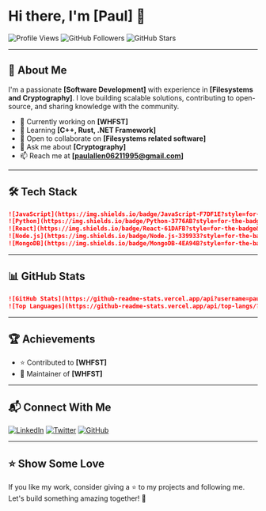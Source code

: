 # Hi there, I'm **[Paul]** 👋

![Profile Views](https://komarev.com/ghpvc/?username=paulallen06211995&color=blue)
![GitHub Followers](https://img.shields.io/github/followers/paulallen06211995?style=social)
![GitHub Stars](https://img.shields.io/github/stars/paulallen06211995?style=social)

---

## 🚀 About Me

I'm a passionate **[Software Development]** with experience in **[Filesystems and Cryptography]**. I love building scalable solutions, contributing to open-source, and sharing knowledge with the community.

- 🔭 Currently working on **[WHFST]**
- 🌱 Learning **[C++, Rust, .NET Framework]**
- 👯 Open to collaborate on **[Filesystems related software]**
- 💬 Ask me about **[Cryptography]**
- 📫 Reach me at **[paulallen06211995@gmail.com]**

---

## 🛠 Tech Stack

```md
![JavaScript](https://img.shields.io/badge/JavaScript-F7DF1E?style=for-the-badge&logo=javascript&logoColor=black)
![Python](https://img.shields.io/badge/Python-3776AB?style=for-the-badge&logo=python&logoColor=white)
![React](https://img.shields.io/badge/React-61DAFB?style=for-the-badge&logo=react&logoColor=black)
![Node.js](https://img.shields.io/badge/Node.js-339933?style=for-the-badge&logo=node.js&logoColor=white)
![MongoDB](https://img.shields.io/badge/MongoDB-4EA94B?style=for-the-badge&logo=mongodb&logoColor=white)
```

---

## 📊 GitHub Stats

```md
![GitHub Stats](https://github-readme-stats.vercel.app/api?username=paulallen06211995&show_icons=true&theme=radical)
![Top Languages](https://github-readme-stats.vercel.app/api/top-langs/?username=paulallen06211995&layout=compact&theme=radical)
```

---

## 🏆 Achievements

- ⭐ Contributed to **[WHFST]**
- 🏅 Maintainer of **[WHFST]**

---

## 📬 Connect With Me

[![LinkedIn](https://img.shields.io/badge/LinkedIn-blue?style=for-the-badge&logo=linkedin)](https://www.linkedin.com/in/paul-allen-842522358/)
[![Twitter](https://img.shields.io/badge/Twitter-1DA1F2?style=for-the-badge&logo=twitter&logoColor=white)](https://x.com/PaulAll73513065)
[![GitHub](https://img.shields.io/badge/GitHub-181717?style=for-the-badge&logo=github&logoColor=white)](https://github.com/paulallen06211995)

---

## ⭐ Show Some Love

If you like my work, consider giving a ⭐ to my projects and following me. Let's build something amazing together! 🚀

